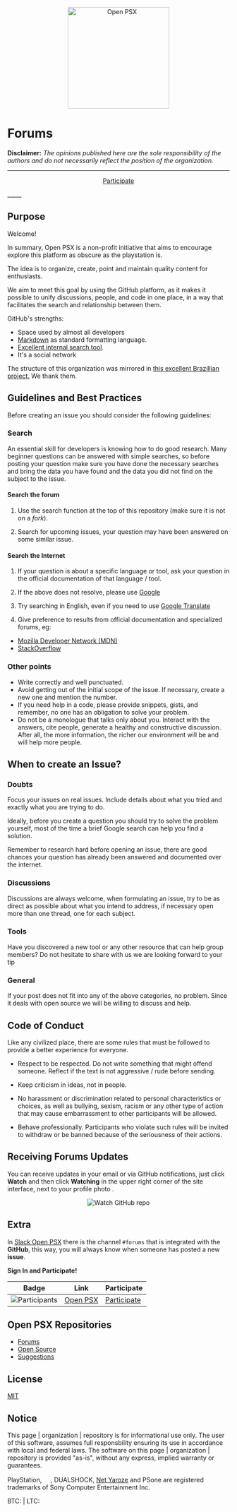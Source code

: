<p align="center"> <img src="https://avatars1.githubusercontent.com/u/25872736?v=3&u=88df305f23ad1777f473a594596f2b2643779408&s=400" alt="Open PSX" width="230" /> </p>

# Forums

**Disclaimer:** _The opinions published here are the sole responsibility of the authors and do not necessarily reflect the position of the organization._
_____
<p align="center">
<a href="https://github.com/open-psx/forums/issues?q=is%3Aissue+is%3Aopen+sort%3Aupdated-desc">Participate</a>
</p>
_____

## Purpose

Welcome!

In summary, Open PSX is a non-profit initiative that aims to encourage explore this platform as obscure as the playstation is. 

The idea is to organize, create, point and maintain quality content for enthusiasts.

We aim to meet this goal by using the GitHub platform, as it makes it possible to unify discussions, people, and code in one place, in a way that facilitates the search and relationship between them.

GitHub's strengths:

* Space used by almost all developers
* [Markdown](https://en.wikipedia.org/wiki/Markdown) as standard formatting language.
* [Excellent internal search tool](https://github.com/search?utf8=).
* It's a social network

The structure of this organization was mirrored in [this excellent Brazillian project.](http://frontendbr.com.br/) 
We thank them.

## Guidelines and Best Practices

Before creating an issue you should consider the following guidelines:

### Search

An essential skill for developers is knowing how to do good research. Many beginner questions can be answered with simple searches, so before posting your question make sure you have done the necessary searches and bring the data you have found and the data you did not find on the subject to the issue.

#### Search the forum

1. Use the search function at the top of this repository (make sure it is not on a *fork*).

2. Search for upcoming issues, your question may have been answered on some similar issue.

#### Search the Internet

1. If your question is about a specific language or tool, ask your question in the official documentation of that language / tool.

2. If the above does not resolve, please use [Google](https://www.google.com)

3. Try searching in English, even if you need to use [Google Translate](https://translate.google.com)

4. Give preference to results from official documentation and specialized forums, eg:
  * [Mozilla Developer Network (MDN)](https://developer.mozilla.org/pt-BR/)
  * [StackOverflow](http://stackoverflow.com/)

### Other points

* Write correctly and well punctuated.
* Avoid getting out of the initial scope of the issue. If necessary, create a new one and mention the number.
* If you need help in a code, please provide snippets, gists, and remember, no one has an obligation to solve your problem.
* Do not be a monologue that talks only about you. Interact with the answers, cite people, generate a healthy and constructive discussion. After all, the more information, the richer our environment will be and will help more people.

## When to create an Issue?

### Doubts

Focus your issues on real issues. Include details about what you tried and exactly what you are trying to do.

Ideally, before you create a question you should try to solve the problem yourself, most of the time a brief Google search can help you find a solution.

Remember to research hard before opening an issue, there are good chances your question has already been answered and documented over the internet.

### Discussions

Discussions are always welcome, when formulating an issue, try to be as direct as possible about what you intend to address, if necessary open more than one thread, one for each subject.

### Tools

Have you discovered a new tool or any other resource that can help group members? Do not hesitate to share with us we are looking forward to your tip

### General

If your post does not fit into any of the above categories, no problem. Since it deals with open source we will be willing to discuss and help.

## Code of Conduct

Like any civilized place, there are some rules that must be followed to provide a better experience for everyone.

* Respect to be respected. Do not write something that might offend someone. Reflect if the text is not aggressive / rude before sending.

* Keep criticism in ideas, not in people.

* No harassment or discrimination related to personal characteristics or choices, as well as bullying, sexism, racism or any other type of action that may cause embarrassment to other participants will be allowed.

* Behave professionally. Participants who violate such rules will be invited to withdraw or be banned because of the seriousness of their actions.

## Receiving Forums Updates

You can receive updates in your email or via GitHub notifications, just click **Watch** and then click **Watching** in the upper right corner of the site interface, next to your profile photo .

<p align="center">
  <img src="https://help.github.com/assets/images/help/notifications/watcher_picker.gif" alt="Watch GitHub repo"/>
</p>

## Extra

In [Slack Open PSX](http://open-psx.slack.com) there is the channel `#forums` that is integrated with the **GitHub**, this way, you will always know when someone has posted a new **issue**.

**Sign In and Participate!**

Badge | Link | Participate
----- | ---- | ----------
![Participants](https://open-psx.herokuapp.com/badge.svg) | [Open PSX](https://open-psx.slack.com) | [Participate](https://open-psx.herokuapp.com)

## Open PSX Repositories

- [Forums]()
- [Open Source]()
- [Suggestions]()

## License

[MIT](https://raw.githubusercontent.com/open-psx/forums/master/LICENSE)

## Notice

This page | organization | repository is for informational use only. The user of this software, assumes full responsbility ensuring its use in accordance with local and federal laws. The software on this page | organization | repository is provided "as-is", without any express, implied warranty or guarantees. 

PlayStation, <img src="http://vignette3.wikia.nocookie.net/playstationallstarsbattleroyale/images/b/bd/PS_buttons.png/revision/latest?cb=20140515142115" height="16">, DUALSHOCK, [Net Yaroze](https://en.wikipedia.org/wiki/Net_Yaroze) and PSone are registered trademarks of Sony Computer Entertainment Inc.

BTC: | LTC:  
